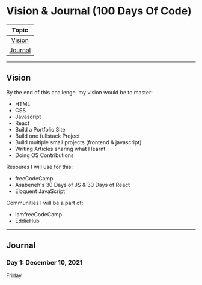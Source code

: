 # Vision & Journal (100 Days Of Code)

|      **Topic**      |
| :-----------------: |
|  [Vision](#vision)  |
| [Journal](#journal) |

***

## Vision
By the end of this challenge, my vision would be to master:
- HTML
- CSS
- Javascript
- React
- Build a Portfolio Site
- Build one fullstack Project
- Build multiple small projects (frontend & javascript)
- Writing Articles sharing what I learnt
- Doing OS Contributions

Resoures I will use for this:
- freeCodeCamp
- Asabeneh's 30 Days of JS & 30 Days of React
- Eloquent JavaScript

Communities I will be a part of:
- iamfreeCodeCamp
- EddieHub

***
## Journal

### Day 1: December 10, 2021
Friday